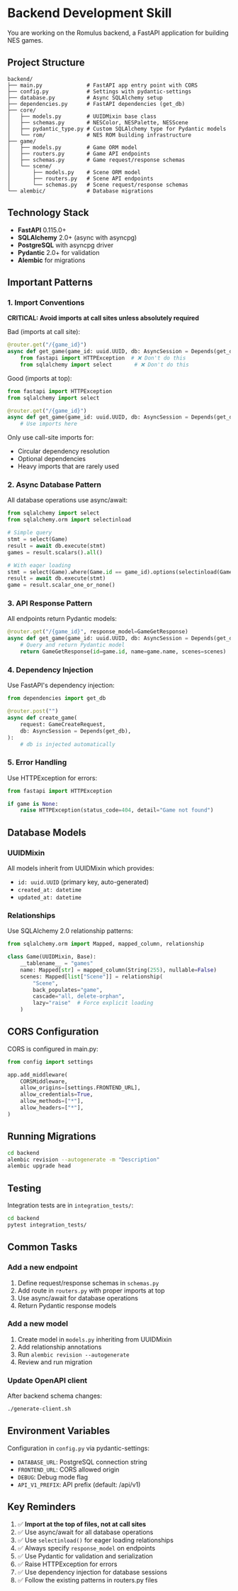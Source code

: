 # Backend Development Skill

You are working on the Romulus backend, a FastAPI application for building NES games.

## Project Structure

```
backend/
├── main.py              # FastAPI app entry point with CORS
├── config.py            # Settings with pydantic-settings
├── database.py          # Async SQLAlchemy setup
├── dependencies.py      # FastAPI dependencies (get_db)
├── core/
│   ├── models.py        # UUIDMixin base class
│   ├── schemas.py       # NESColor, NESPalette, NESScene
│   ├── pydantic_type.py # Custom SQLAlchemy type for Pydantic models
│   └── rom/             # NES ROM building infrastructure
├── game/
│   ├── models.py        # Game ORM model
│   ├── routers.py       # Game API endpoints
│   ├── schemas.py       # Game request/response schemas
│   └── scene/
│       ├── models.py    # Scene ORM model
│       ├── routers.py   # Scene API endpoints
│       └── schemas.py   # Scene request/response schemas
└── alembic/             # Database migrations
```

## Technology Stack

- **FastAPI** 0.115.0+
- **SQLAlchemy** 2.0+ (async with asyncpg)
- **PostgreSQL** with asyncpg driver
- **Pydantic** 2.0+ for validation
- **Alembic** for migrations

## Important Patterns

### 1. Import Conventions
**CRITICAL: Avoid imports at call sites unless absolutely required**

Bad (imports at call site):
```python
@router.get("/{game_id}")
async def get_game(game_id: uuid.UUID, db: AsyncSession = Depends(get_db)):
    from fastapi import HTTPException  # ❌ Don't do this
    from sqlalchemy import select       # ❌ Don't do this
```

Good (imports at top):
```python
from fastapi import HTTPException
from sqlalchemy import select

@router.get("/{game_id}")
async def get_game(game_id: uuid.UUID, db: AsyncSession = Depends(get_db)):
    # Use imports here
```

Only use call-site imports for:
- Circular dependency resolution
- Optional dependencies
- Heavy imports that are rarely used

### 2. Async Database Pattern
All database operations use async/await:

```python
from sqlalchemy import select
from sqlalchemy.orm import selectinload

# Simple query
stmt = select(Game)
result = await db.execute(stmt)
games = result.scalars().all()

# With eager loading
stmt = select(Game).where(Game.id == game_id).options(selectinload(Game.scenes))
result = await db.execute(stmt)
game = result.scalar_one_or_none()
```

### 3. API Response Pattern
All endpoints return Pydantic models:

```python
@router.get("/{game_id}", response_model=GameGetResponse)
async def get_game(game_id: uuid.UUID, db: AsyncSession = Depends(get_db)):
    # Query and return Pydantic model
    return GameGetResponse(id=game.id, name=game.name, scenes=scenes)
```

### 4. Dependency Injection
Use FastAPI's dependency injection:

```python
from dependencies import get_db

@router.post("")
async def create_game(
    request: GameCreateRequest,
    db: AsyncSession = Depends(get_db),
):
    # db is injected automatically
```

### 5. Error Handling
Use HTTPException for errors:

```python
from fastapi import HTTPException

if game is None:
    raise HTTPException(status_code=404, detail="Game not found")
```

## Database Models

### UUIDMixin
All models inherit from UUIDMixin which provides:
- `id: uuid.UUID` (primary key, auto-generated)
- `created_at: datetime`
- `updated_at: datetime`

### Relationships
Use SQLAlchemy 2.0 relationship patterns:

```python
from sqlalchemy.orm import Mapped, mapped_column, relationship

class Game(UUIDMixin, Base):
    __tablename__ = "games"
    name: Mapped[str] = mapped_column(String(255), nullable=False)
    scenes: Mapped[list["Scene"]] = relationship(
        "Scene",
        back_populates="game",
        cascade="all, delete-orphan",
        lazy="raise"  # Force explicit loading
    )
```

## CORS Configuration

CORS is configured in main.py:
```python
from config import settings

app.add_middleware(
    CORSMiddleware,
    allow_origins=[settings.FRONTEND_URL],
    allow_credentials=True,
    allow_methods=["*"],
    allow_headers=["*"],
)
```

## Running Migrations

```bash
cd backend
alembic revision --autogenerate -m "Description"
alembic upgrade head
```

## Testing

Integration tests are in `integration_tests/`:
```bash
cd backend
pytest integration_tests/
```

## Common Tasks

### Add a new endpoint
1. Define request/response schemas in `schemas.py`
2. Add route in `routers.py` with proper imports at top
3. Use async/await for database operations
4. Return Pydantic response models

### Add a new model
1. Create model in `models.py` inheriting from UUIDMixin
2. Add relationship annotations
3. Run `alembic revision --autogenerate`
4. Review and run migration

### Update OpenAPI client
After backend schema changes:
```bash
./generate-client.sh
```

## Environment Variables

Configuration in `config.py` via pydantic-settings:
- `DATABASE_URL`: PostgreSQL connection string
- `FRONTEND_URL`: CORS allowed origin
- `DEBUG`: Debug mode flag
- `API_V1_PREFIX`: API prefix (default: /api/v1)

## Key Reminders

1. ✅ **Import at the top of files, not at call sites**
2. ✅ Use async/await for all database operations
3. ✅ Use `selectinload()` for eager loading relationships
4. ✅ Always specify `response_model` on endpoints
5. ✅ Use Pydantic for validation and serialization
6. ✅ Raise HTTPException for errors
7. ✅ Use dependency injection for database sessions
8. ✅ Follow the existing patterns in routers.py files
